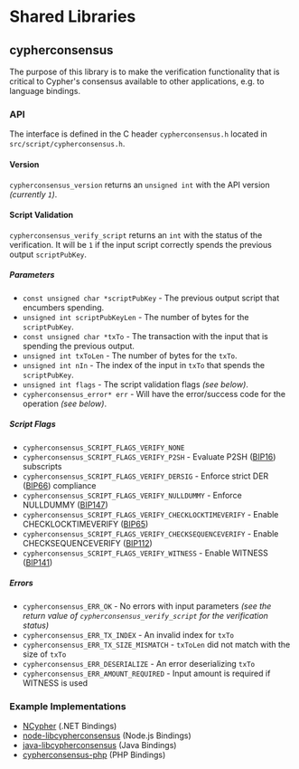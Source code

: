 Shared Libraries
================

## cypherconsensus

The purpose of this library is to make the verification functionality that is critical to Cypher's consensus available to other applications, e.g. to language bindings.

### API

The interface is defined in the C header `cypherconsensus.h` located in `src/script/cypherconsensus.h`.

#### Version

`cypherconsensus_version` returns an `unsigned int` with the API version *(currently `1`)*.

#### Script Validation

`cypherconsensus_verify_script` returns an `int` with the status of the verification. It will be `1` if the input script correctly spends the previous output `scriptPubKey`.

##### Parameters
- `const unsigned char *scriptPubKey` - The previous output script that encumbers spending.
- `unsigned int scriptPubKeyLen` - The number of bytes for the `scriptPubKey`.
- `const unsigned char *txTo` - The transaction with the input that is spending the previous output.
- `unsigned int txToLen` - The number of bytes for the `txTo`.
- `unsigned int nIn` - The index of the input in `txTo` that spends the `scriptPubKey`.
- `unsigned int flags` - The script validation flags *(see below)*.
- `cypherconsensus_error* err` - Will have the error/success code for the operation *(see below)*.

##### Script Flags
- `cypherconsensus_SCRIPT_FLAGS_VERIFY_NONE`
- `cypherconsensus_SCRIPT_FLAGS_VERIFY_P2SH` - Evaluate P2SH ([BIP16](https://github.com/cypher/bips/blob/master/bip-0016.mediawiki)) subscripts
- `cypherconsensus_SCRIPT_FLAGS_VERIFY_DERSIG` - Enforce strict DER ([BIP66](https://github.com/cypher/bips/blob/master/bip-0066.mediawiki)) compliance
- `cypherconsensus_SCRIPT_FLAGS_VERIFY_NULLDUMMY` - Enforce NULLDUMMY ([BIP147](https://github.com/cypher/bips/blob/master/bip-0147.mediawiki))
- `cypherconsensus_SCRIPT_FLAGS_VERIFY_CHECKLOCKTIMEVERIFY` - Enable CHECKLOCKTIMEVERIFY ([BIP65](https://github.com/cypher/bips/blob/master/bip-0065.mediawiki))
- `cypherconsensus_SCRIPT_FLAGS_VERIFY_CHECKSEQUENCEVERIFY` - Enable CHECKSEQUENCEVERIFY ([BIP112](https://github.com/cypher/bips/blob/master/bip-0112.mediawiki))
- `cypherconsensus_SCRIPT_FLAGS_VERIFY_WITNESS` - Enable WITNESS ([BIP141](https://github.com/cypher/bips/blob/master/bip-0141.mediawiki))

##### Errors
- `cypherconsensus_ERR_OK` - No errors with input parameters *(see the return value of `cypherconsensus_verify_script` for the verification status)*
- `cypherconsensus_ERR_TX_INDEX` - An invalid index for `txTo`
- `cypherconsensus_ERR_TX_SIZE_MISMATCH` - `txToLen` did not match with the size of `txTo`
- `cypherconsensus_ERR_DESERIALIZE` - An error deserializing `txTo`
- `cypherconsensus_ERR_AMOUNT_REQUIRED` - Input amount is required if WITNESS is used

### Example Implementations
- [NCypher](https://github.com/NicolasDorier/NCypher/blob/master/NCypher/Script.cs#L814) (.NET Bindings)
- [node-libcypherconsensus](https://github.com/bitpay/node-libcypherconsensus) (Node.js Bindings)
- [java-libcypherconsensus](https://github.com/dexX7/java-libcypherconsensus) (Java Bindings)
- [cypherconsensus-php](https://github.com/Bit-Wasp/cypherconsensus-php) (PHP Bindings)
